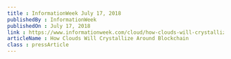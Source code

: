 ```yaml
---
title : InformationWeek July 17, 2018
publishedBy : InformationWeek
publishedOn : July 17, 2018
link : https://www.informationweek.com/cloud/how-clouds-will-crystallize-around-blockchain/a/d-id/1332305
articleName : How Clouds Will Crystallize Around Blockchain
class : pressArticle
---
```

